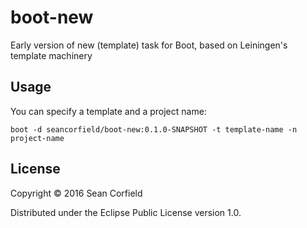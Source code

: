 # boot-new

Early version of new (template) task for Boot, based on Leiningen's template machinery

## Usage

You can specify a template and a project name:

    boot -d seancorfield/boot-new:0.1.0-SNAPSHOT -t template-name -n project-name

## License

Copyright © 2016 Sean Corfield

Distributed under the Eclipse Public License version 1.0.
